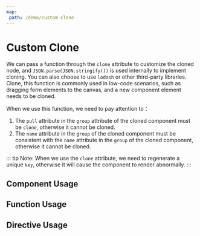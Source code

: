 ```yaml
---
map:
 path: /demo/custom-clone
---
```


# Custom Clone


We can pass a function through the `clone` attribute to customize the cloned node, and `JSON.parse(JSON.stringify())` is used internally to implement cloning. You can also choose to use `lodash` or other third-party libraries. Clone, this function is commonly used in low-code scenarios, such as dragging form elements to the canvas, and a new component element needs to be cloned.

When we use this function, we need to pay attention to：
1. The `pull` attribute in the `group` attribute of the cloned component must be `clone`, otherwise it cannot be cloned.
2. The `name` attribute in the `group` of the cloned component must be consistent with the `name` attribute in the `group` of the cloned component, otherwise it cannot be cloned.

::: tip
Note: When we use the `clone` attribute, we need to regenerate a unique `key`, otherwise it will cause the component to render abnormally.
:::

## Component Usage

<demo src="./demo.vue"
title="Clone using components"
desc="Pass through the pull.clone attribute of the group to realize clone">
</demo>

## Function Usage

<demo src="./function.vue"
title="Cloning using function"
desc="Use function to pass options to achieve cloning">
</demo>

## Directive Usage

<demo src="./directive.vue"
title="Clone using directive"
desc="Cloning with directives passing options">
</demo>
